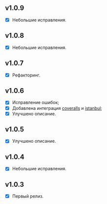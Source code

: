 ## v1.0.9

- [x] Небольшие исправления.

## v1.0.8

- [x] Небольшие исправления.

## v1.0.7

- [x] Рефакторинг.

## v1.0.6

- [x] Исправление ошибок;
- [x] Добавлена интеграция [coveralls](https://github.com/cainus/node-coveralls) и [istanbul](https://github.com/gotwarlost/istanbul);
- [x] Улучшено описание.

## v1.0.5

- [x] Улучшено описание.

## v1.0.4

- [x] Небольшие исправления.

## v1.0.3

- [x] Первый релиз.
